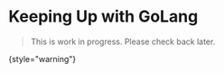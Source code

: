 # Keeping Up with GoLang

> This is work in progress. Please check back later.
> 
{style="warning"}

